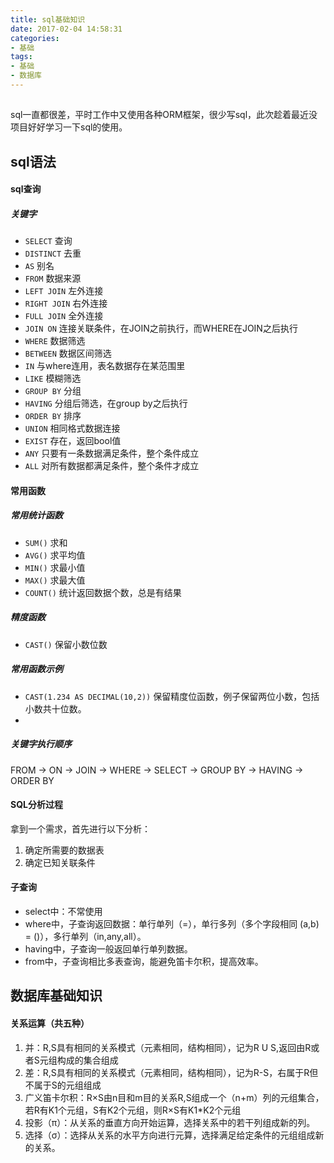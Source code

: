 ```yaml
---
title: sql基础知识
date: 2017-02-04 14:58:31
categories: 
- 基础
tags:
- 基础
- 数据库
---
```


##
sql一直都很差，平时工作中又使用各种ORM框架，很少写sql，此次趁着最近没项目好好学习一下sql的使用。

## sql语法

#### sql查询

##### 关键字

- `SELECT` 查询
- `DISTINCT` 去重
- `AS` 别名
- `FROM` 数据来源
- `LEFT JOIN` 左外连接
- `RIGHT JOIN` 右外连接
- `FULL JOIN` 全外连接
- `JOIN ON` 连接关联条件，在JOIN之前执行，而WHERE在JOIN之后执行
- `WHERE` 数据筛选
- `BETWEEN` 数据区间筛选
- `IN` 与where连用，表名数据存在某范围里
- `LIKE` 模糊筛选
- `GROUP BY` 分组
- `HAVING` 分组后筛选，在group by之后执行
- `ORDER BY` 排序
- `UNION` 相同格式数据连接
- `EXIST` 存在，返回bool值
- `ANY` 只要有一条数据满足条件，整个条件成立
- `ALL` 对所有数据都满足条件，整个条件才成立

#### 常用函数
##### 常用统计函数

- `SUM()` 求和
- `AVG()` 求平均值
- `MIN()` 求最小值
- `MAX()` 求最大值
- `COUNT()` 统计返回数据个数，总是有结果

##### 精度函数

- `CAST()` 保留小数位数

##### 常用函数示例
- `CAST(1.234 AS DECIMAL(10,2))` 保留精度位函数，例子保留两位小数，包括小数共十位数。
- 

##### 关键字执行顺序

FROM -> ON -> JOIN -> WHERE -> SELECT -> GROUP BY -> HAVING -> ORDER BY

#### SQL分析过程

拿到一个需求，首先进行以下分析：
1. 确定所需要的数据表
2. 确定已知关联条件

#### 子查询

- select中：不常使用
- where中，子查询返回数据：单行单列（=），单行多列（多个字段相同 (a,b) = ()），多行单列（in,any,all）。
- having中，子查询一般返回单行单列数据。
- from中，子查询相比多表查询，能避免笛卡尔积，提高效率。


## 数据库基础知识

#### 关系运算（共五种）
1. 并：R,S具有相同的关系模式（元素相同，结构相同），记为R U S,返回由R或者S元组构成的集合组成
2. 差：R,S具有相同的关系模式（元素相同，结构相同），记为R-S，右属于R但不属于S的元组组成
3. 广义笛卡尔积：R×S由n目和m目的关系R,S组成一个（n+m）列的元组集合，若R有K1个元组，S有K2个元组，则R×S有K1*K2个元组
4. 投影（π）：从关系的垂直方向开始运算，选择关系中的若干列组成新的列。
5. 选择（σ）：选择从关系的水平方向进行元算，选择满足给定条件的元组组成新的关系。


#### 